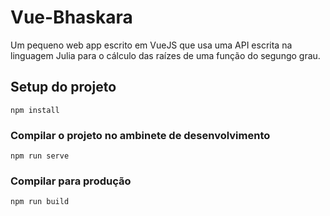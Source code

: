 # Vue-Bhaskara
Um pequeno web app escrito em VueJS que usa uma API escrita na linguagem Julia para o cálculo das raízes de uma função do segungo grau.

## Setup do projeto
```
npm install
```

### Compilar o projeto no ambinete de desenvolvimento
```
npm run serve
```

### Compilar para produção
```
npm run build
```
